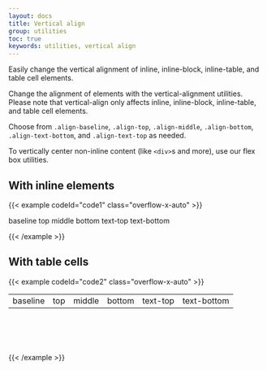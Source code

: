 ```yaml
---
layout: docs
title: Vertical align
group: utilities
toc: true
keywords: utilities, vertical align
---
```


<p class="fs-4 ms-0 mb-4 page-description">
 Easily change the vertical alignment of inline, inline-block, inline-table, and table cell elements.
</p>

Change the alignment of elements with the vertical-alignment utilities. Please note that vertical-align only 
affects inline, inline-block, inline-table, and table cell elements.

Choose from `.align-baseline`, `.align-top`, `.align-middle`, `.align-bottom`, `.align-text-bottom`, and 
`.align-text-top` as needed.

To vertically center non-inline content (like `<div>`s and more), use our flex box utilities.

## With inline elements

{{< example codeId="code1" class="overflow-x-auto" >}}

<span class="align-baseline">baseline</span>
<span class="align-top">top</span>
<span class="align-middle">middle</span>
<span class="align-bottom">bottom</span>
<span class="align-text-top">text-top</span>
<span class="align-text-bottom">text-bottom</span>

{{< /example >}}

## With table cells

{{< example codeId="code2" class="overflow-x-auto" >}}

<table style="height: 100px;">
  <tbody>
    <tr>
      <td class="align-baseline">baseline</td>
      <td class="align-top">top</td>
      <td class="align-middle">middle</td>
      <td class="align-bottom">bottom</td>
      <td class="align-text-top">text-top</td>
      <td class="align-text-bottom">text-bottom</td>
    </tr>
  </tbody>
</table>

{{< /example >}}
